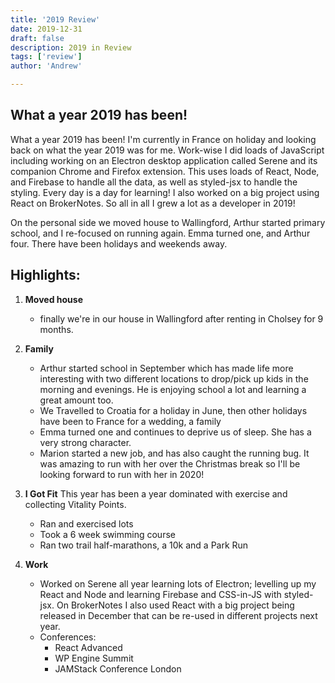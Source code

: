 ```yaml
---
title: '2019 Review'
date: 2019-12-31
draft: false
description: 2019 in Review
tags: ['review']
author: 'Andrew'

---
```


## What a year 2019 has been!
What a year 2019 has been! I'm currently in France on holiday and looking back on what the year 2019 was for me. Work-wise I did loads of JavaScript including working on an Electron desktop application called Serene and its companion Chrome and Firefox extension. This uses loads of React, Node, and Firebase to handle all the data, as well as styled-jsx to handle the styling. Every day is a day for learning! I also worked on a big project using React on BrokerNotes. So all in all I grew a lot as a developer in 2019!

On the personal side we moved house to Wallingford, Arthur started primary school, and I re-focused on running again. Emma turned one, and Arthur four. There have been holidays and weekends away.

## Highlights:

1. **Moved house**
	- finally we're in our house in Wallingford after renting in Cholsey for 9 months.

2. **Family**
	- Arthur started school in September which has made life more interesting with two different locations to drop/pick up kids in the morning and evenings. He is enjoying school a lot and learning a great amount too.
	- We Travelled to Croatia for a holiday in June, then other holidays have been to France for a wedding, a family
	- Emma turned one and continues to deprive us of sleep. She has a very strong character.
	- Marion started a new job, and has also caught the running bug. It was amazing to run with her over the Christmas break so I'll be looking forward to run with her in 2020!

3. **I Got Fit**
This year has been a year dominated with exercise and collecting Vitality Points.
	- Ran and exercised lots
	- Took a 6 week swimming course
	- Ran two trail half-marathons, a 10k and a Park Run

4. **Work**
	- Worked on Serene all year learning lots of Electron; levelling up my React and Node and learning Firebase and CSS-in-JS with styled-jsx. On BrokerNotes I also used React with a big project being released in December that can be re-used in different projects next year.
	- Conferences:
		- React Advanced
		- WP Engine Summit
		- JAMStack Conference London
